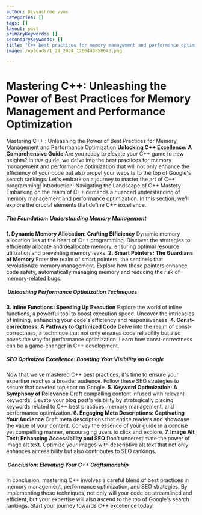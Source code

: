 ```yaml
---
author: Divyashree vyas
categories: []
tags: []
layout: post
primaryKeywords: []
secondaryKeywords: []
title: "C++ best practices for memory management and performance optimization"
image: /uploads/1_28_2024_1706443858643.png

---
```

  # Mastering C++: Unleashing the Power of Best Practices for Memory Management and Performance Optimization
Mastering C++ : Unleashing the Power of Best Practices for Memory Management and Performance Optimization
**Unlocking C++ Excellence: A Comprehensive Guide**
Are you ready to elevate your C++ game to new heights? In this guide, we delve into the best practices for memory management and performance optimization that will not only enhance the efficiency of your code but also propel your website to the top of Google's search rankings. Let's embark on a journey to master the art of C++ programming! Introduction: Navigating the Landscape of C++ Mastery
Embarking on the realm of C++ demands a nuanced understanding of memory management and performance optimization. In this section, we'll explore the crucial elements that define C++ excellence.
##### The Foundation: Understanding Memory Management
**1. Dynamic Memory Allocation: Crafting Efficiency**
Dynamic memory allocation lies at the heart of C++ programming. Discover the strategies to efficiently allocate and deallocate memory, ensuring optimal resource utilization and preventing memory leaks.
**2. Smart Pointers: The Guardians of Memory**
Enter the realm of smart pointers, the sentinels that revolutionize memory management. Explore how these pointers enhance code safety, automatically managing memory and reducing the risk of memory-related bugs.
#####  Unleashing Performance Optimization Techniques
**3. Inline Functions: Speeding Up Execution**
Explore the world of inline functions, a powerful tool to boost execution speed. Uncover the intricacies of inlining, enhancing your code's efficiency and responsiveness.
**4. Const-correctness: A Pathway to Optimized Code**
Delve into the realm of const-correctness, a technique that not only ensures code reliability but also paves the way for performance optimization. Learn how const-correctness can be a game-changer in C++ development.
##### SEO Optimized Excellence: Boosting Your Visibility on Google
Now that we've mastered C++ best practices, it's time to ensure your expertise reaches a broader audience. Follow these SEO strategies to secure that coveted top spot on Google.
**5. Keyword Optimization: A Symphony of Relevance**
Craft compelling content infused with relevant keywords. Elevate your blog post's visibility by strategically placing keywords related to C++ best practices, memory management, and performance optimization.
**6. Engaging Meta Descriptions: Captivating Your Audience**
Craft meta descriptions that entice readers and showcase the value of your content. Convey the essence of your guide in a concise yet compelling manner, encouraging users to click and explore.
**7. Image Alt Text: Enhancing Accessibility and SEO**
Don't underestimate the power of image alt text. Optimize your images with descriptive alt text that not only enhances accessibility but also contributes to SEO rankings.
#####  Conclusion: Elevating Your C++ Craftsmanship
In conclusion, mastering C++ involves a careful blend of best practices in memory management, performance optimization, and SEO strategies. By implementing these techniques, not only will your code be streamlined and efficient, but your expertise will also ascend to the top of Google's search rankings. Start your journey towards C++ excellence today!




